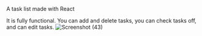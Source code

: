 A task list made with React

It is fully functional. You can add and delete tasks, you can check tasks off, and can edit tasks.
![Screenshot (43)](https://user-images.githubusercontent.com/132171741/235482895-eaa7f6bb-9722-4afc-99ca-e06314d02f8e.png)
